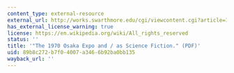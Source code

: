 ```yaml
---
content_type: external-resource
external_url: http://works.swarthmore.edu/cgi/viewcontent.cgi?article=1015&context=fac-japanese
has_external_license_warning: true
license: https://en.wikipedia.org/wiki/All_rights_reserved
status: ''
title: '"The 1970 Osaka Expo and / as Science Fiction." (PDF)'
uid: 89b8c272-b7f0-4007-a346-6b92ba0bb135
wayback_url: ''
---
```

